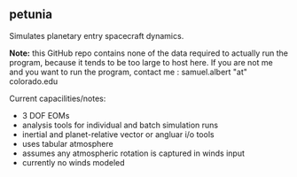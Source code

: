 ## petunia

Simulates planetary entry spacecraft dynamics.

**Note:** this GitHub repo contains none of the data required to actually run the program, because it tends to be too large to host here. If you are not me and you want to run the program, contact me : samuel.albert "at" colorado.edu

Current capacilities/notes:
- 3 DOF EOMs
- analysis tools for individual and batch simulation runs
- inertial and planet-relative vector or angluar i/o tools
- uses tabular atmosphere
- assumes any atmospheric rotation is captured in winds input
- currently no winds modeled
